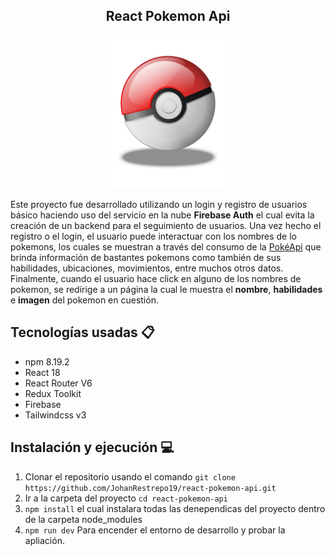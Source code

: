<p align="center">
<h2 align="center"> React Pokemon Api </h2>
</p>

<p align="center">
<img src="pokeball.png" width="200">
</p>

Este proyecto fue desarrollado utilizando un login y registro de usuarios básico
haciendo uso del servicio en la nube **Firebase Auth** el cual evita la creación
de un backend para el seguimiento de usuarios. Una vez hecho el registro
o el login, el usuario puede interactuar con los nombres de lo pokemons,
los cuales se muestran a través del consumo de la [PokéApi](https://pokeapi.co/)
que brinda información de bastantes pokemons como también de sus habilidades,
ubicaciones, movimientos, entre muchos otros datos. Finalmente, cuando el usuario
hace click en alguno de los nombres de pokemon, se redirige a un página la cual le muestra
el **nombre**, **habilidades** e **imagen** del pokemon en cuestión.

## Tecnologías usadas :clipboard:

- npm 8.19.2
- React 18
- React Router V6
- Redux Toolkit
- Firebase
- Tailwindcss v3

## Instalación y ejecución :computer:

1. Clonar el repositorio usando el comando `git clone https://github.com/JohanRestrepo19/react-pokemon-api.git`
2. Ir a la carpeta del proyecto `cd react-pokemon-api`
3. `npm install` el cual instalara todas las denependicas del proyecto dentro de la carpeta node_modules
4. `npm run dev` Para encender el entorno de desarrollo y probar la apliación.
